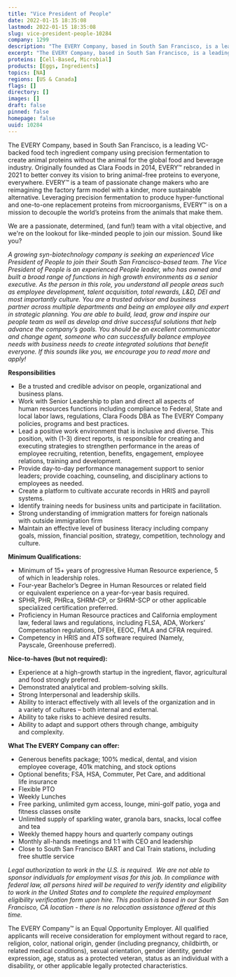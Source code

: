 ```yaml
---
title: "Vice President of People"
date: 2022-01-15 18:35:08
lastmod: 2022-01-15 18:35:08
slug: vice-president-people-10284
company: 1299
description: "The EVERY Company, based in South San Francisco, is a leading VC-backed food tech ingredient company using precision fermentation to create animal proteins without the animal for the global food and beverage industry. Originally founded as Clara Foods in 2014, EVERY™ rebranded in 2021 to better convey its vision to bring animal-free proteins to everyone, everywhere. EVERY™ is a team of passionate change makers who are reimagining the factory farm model with a kinder, more sustainable alternative."
excerpt: "The EVERY Company, based in South San Francisco, is a leading VC-backed food tech ingredient company using precision fermentation to create animal proteins without the animal for the global food and beverage industry. Originally founded as Clara Foods in 2014, EVERY™ rebranded in 2021 to better convey its vision to bring animal-free proteins to everyone, everywhere. EVERY™ is a team of passionate change makers who are reimagining the factory farm model with a kinder, more sustainable alternative."
proteins: [Cell-Based, Microbial]
products: [Eggs, Ingredients]
topics: [NA]
regions: [US & Canada]
flags: []
directory: []
images: []
draft: false
pinned: false
homepage: false
uuid: 10284
---
```

<p>The EVERY Company, based in South San Francisco, is a leading VC-backed food tech ingredient company using precision fermentation to create animal proteins without the animal for the global food and beverage industry. Originally founded as Clara Foods in 2014, EVERY™ rebranded in 2021 to better convey its vision to bring animal-free proteins to everyone, everywhere. EVERY™ is a team of passionate change makers who are reimagining the factory farm model with a kinder, more sustainable alternative. Leveraging precision fermentation to produce hyper-functional and one-to-one replacement proteins from microorganisms, EVERY™ is on a mission to decouple the world’s proteins from the animals that make them.</p>
<p>We are a passionate, determined, (and fun!) team with a vital objective, and we're on the lookout for like-minded people to join our mission. Sound like you?</p>
<p><em>A growing syn-biotechnology company is seeking an experienced Vice President of People to join their South San Francisco-based team. The Vice President of People is an experienced People leader, who has owned and built a broad range of functions in high growth environments as a senior executive. As the person in this role, you understand all people areas such as employee development, talent acquisition, total rewards, L&D, DEI and most importantly culture. You are a trusted advisor and business partner across multiple departments and being an employee ally and expert in strategic planning. You are able to build, lead, grow and inspire our people team as well as develop and drive successful solutions that help advance the company’s goals. You should be an excellent communicator and change agent, someone who can successfully balance employee needs with business needs to create integrated solutions that benefit everyone. If this sounds like you, we encourage you to read more and apply!</em></p>
<p><strong>Responsibilities</strong><strong> </strong></p>
<ul>
<li>Be a trusted and credible advisor on people, organizational and business plans.</li>
<li>Work with Senior Leadership to plan and direct all aspects of human resources functions including compliance to Federal, State and local labor laws, regulations, Clara Foods DBA as The EVERY Company policies, programs and best practices.</li>
<li>Lead a positive work environment that is inclusive and diverse. This position, with (1-3) direct reports, is responsible for creating and executing strategies to strengthen performance in the areas of employee recruiting, retention, benefits, engagement, employee relations, training and development.</li>
<li>Provide day-to-day performance management support to senior leaders; provide coaching, counseling, and disciplinary actions to employees as needed.</li>
<li>Create a platform to cultivate accurate records in HRIS and payroll systems.</li>
<li>Identify training needs for business units and participate in facilitation.</li>
<li>Strong understanding of immigration matters for foreign nationals with outside immigration firm</li>
<li>Maintain an effective level of business literacy including company goals, mission, financial position, strategy, competition, technology and culture.</li>
</ul>
<p><strong>Minimum Qualifications:</strong><strong> </strong></p>
<ul>
<li>Minimum of 15+ years of progressive Human Resource experience, 5 of which in leadership roles.</li>
<li>Four-year Bachelor’s Degree in Human Resources or related field or equivalent experience on a year-for-year basis required.</li>
<li>SPHR, PHR, PHRca, SHRM-CP, or SHRM-SCP or other applicable specialized certification preferred.</li>
<li>Proficiency in Human Resource practices and California employment law, federal laws and regulations, including FLSA, ADA, Workers’ Compensation regulations, DFEH, EEOC, FMLA and CFRA required.</li>
<li>Competency in HRIS and ATS software required (Namely, Payscale, Greenhouse preferred).</li>
</ul>
<p><strong>Nice-to-haves (but not required):</strong><strong> </strong></p>
<ul>
<li>Experience at a high-growth startup in the ingredient, flavor, agricultural and food strongly preferred.</li>
<li>Demonstrated analytical and problem-solving skills.</li>
<li>Strong Interpersonal and leadership skills.</li>
<li>Ability to interact effectively with all levels of the organization and in a variety of cultures – both internal and external.</li>
<li>Ability to take risks to achieve desired results.</li>
<li>Ability to adapt and support others through change, ambiguity and complexity.</li>
</ul>
<p><strong>What The EVERY Company can offer</strong><strong>:</strong><strong> </strong></p>
<ul>
<li>Generous benefits package; 100% medical, dental, and vision employee coverage, 401k matching, and stock options</li>
<li>Optional benefits; FSA, HSA, Commuter, Pet Care, and additional life insurance</li>
<li>Flexible PTO</li>
<li>Weekly Lunches</li>
<li>Free parking, unlimited gym access, lounge, mini-golf patio, yoga and fitness classes onsite</li>
<li>Unlimited supply of sparkling water, granola bars, snacks, local coffee and tea</li>
<li>Weekly themed happy hours and quarterly company outings</li>
<li>Monthly all-hands meetings and 1:1 with CEO and leadership</li>
<li>Close to South San Francisco BART and Cal Train stations, including free shuttle service</li>
</ul>
<p><em>Legal authorization to work in the U.S. is required.  We are not able to sponsor individuals for employment visas for this job. </em><em>In compliance with federal law, all persons hired will be required to verify identity and eligibility to work in the United States and to complete the required employment eligibility verification form upon hire. </em><em>This position is based in our South San Francisco, CA location - there is no relocation assistance offered at this time. </em></p>
<p>The EVERY Company™ is an Equal Opportunity Employer. All qualified applicants will receive consideration for employment without regard to race, religion, color, national origin, gender (including pregnancy, childbirth, or related medical conditions), sexual orientation, gender identity, gender expression, age, status as a protected veteran, status as an individual with a disability, or other applicable legally protected characteristics.</p>
